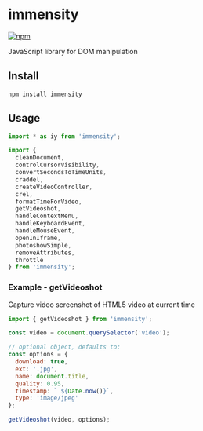 # immensity

[![npm](https://img.shields.io/npm/v/immensity.svg)](https://www.npmjs.com/package/immensity)

JavaScript library for DOM manipulation

## Install

```
npm install immensity
```

## Usage

```js
import * as iy from 'immensity';
```

```js
import {
  cleanDocument,
  controlCursorVisibility,
  convertSecondsToTimeUnits,
  craddel,
  createVideoController,
  crel,
  formatTimeForVideo,
  getVideoshot,
  handleContextMenu,
  handleKeyboardEvent,
  handleMouseEvent,
  openInIframe,
  photoshowSimple,
  removeAttributes,
  throttle
} from 'immensity';
```

### Example - getVideoshot

Capture video screenshot of HTML5 video at current time

```js
import { getVideoshot } from 'immensity';

const video = document.querySelector('video');

// optional object, defaults to:
const options = {
  download: true,
  ext: '.jpg',
  name: document.title,
  quality: 0.95,
  timestamp: ` ${Date.now()}`,
  type: 'image/jpeg'
};

getVideoshot(video, options);
```
